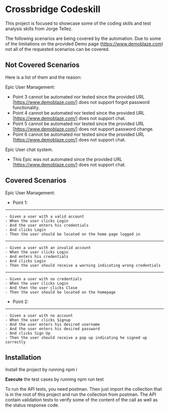 # Crossbridge Codeskill 

This project is focused to showcase some of the coding skills and test analysis skills from Jorge Tellez.

The following scenarios are being covered by the automation. Due to some of the limitations on the provided Demo page (https://www.demoblaze.com) not all of the requested scenarios can be covered. 



## Not Covered Scenarios

Here is a list of them and the reason:

Epic User Management:
- Point 3 cannot be automated nor tested since the provided URL [https://www.demoblaze.com/] does not support forgot password functionality.
- Point 4 cannot be automated nor tested since the provided URL [https://www.demoblaze.com/] does not support chat.
- Point 5 cannot be automated nor tested since the provided URL [https://www.demoblaze.com/] does not support password change.
- Point 6 cannot be automated nor tested since the provided URL [https://www.demoblaze.com/] does not support chat.

Epic User chat system.
- This Epic was not automated since the provided URL [https://www.demoblaze.com/] does not support chat.


## Covered Scenarios

Epic User Management:
- Point 1:
---
    - Given a user with a valid account
    - When the user clicks Login
    - And the user enters his credentials
    - And clicks Login
    - Then the user should be located on the home page logged in
---
    - Given a user with an invalid account
    - When the user clicks Login
    - And enters his credentials
    - And clicks Login
    - Then the user should receive a warning indicating wrong credentials
---
    - Given a user with no credentials
    - When the user clicks Login
    - And then the user clicks Close
    - Then the user should be located on the homepage
- Point 2:
---
    - Given a user with no account
    - When the user clicks Signup
    - And the user enters his desired username
    - And the user enters his desired password
    - And clicks Sign Up
    - Then the user should receive a pop up indicating he signed up correctly


## Installation

Install the project by running npm i

**Execute** the test cases by running npm run test

To run the API tests, you need postman. Then just import the collection that is in the root of this project and run the collection from postman.
The API contain validation tests to verify some of the content of the call as well as the status response code.
    
